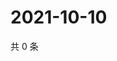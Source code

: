 # 2021-10-10

共 0 条

<!-- BEGIN WEIBO -->
<!-- 最后更新时间 Sun Oct 10 2021 11:14:02 GMT+0800 (China Standard Time) -->

<!-- END WEIBO -->
